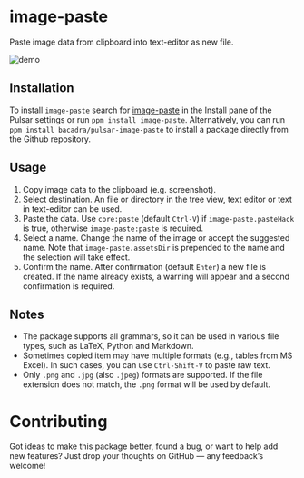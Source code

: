 # image-paste

Paste image data from clipboard into text-editor as new file.

![demo](https://github.com/bacadra/pulsar-image-paste/blob/master/assets/demo.png?raw=true)

## Installation

To install `image-paste` search for [image-paste](https://web.pulsar-edit.dev/packages/image-paste) in the Install pane of the Pulsar settings or run `ppm install image-paste`. Alternatively, you can run `ppm install bacadra/pulsar-image-paste` to install a package directly from the Github repository.

## Usage

1. Copy image data to the clipboard (e.g. screenshot).
2. Select destination. An file or directory in the tree view, text editor or text in text-editor can be used.
3. Paste the data. Use `core:paste` (default `Ctrl-V`) if `image-paste.pasteHack` is true, otherwise `image-paste:paste` is required.
4. Select a name. Change the name of the image or accept the suggested name. Note that `image-paste.assetsDir` is prepended to the name and the selection will take effect.
5. Confirm the name. After confirmation (default `Enter`) a new file is created. If the name already exists, a warning will appear and a second confirmation is required.

## Notes

- The package supports all grammars, so it can be used in various file types, such as LaTeX, Python and Markdown.
- Sometimes copied item may have multiple formats (e.g., tables from MS Excel). In such cases, you can use `Ctrl-Shift-V` to paste raw text.
- Only `.png` and `.jpg` (also `.jpeg`) formats are supported. If the file extension does not match, the `.png` format will be used by default.

# Contributing

Got ideas to make this package better, found a bug, or want to help add new features? Just drop your thoughts on GitHub — any feedback’s welcome!
